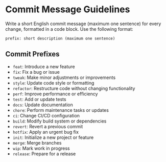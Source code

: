 # Commit Message Guidelines

Write a short English commit message (maximum one sentence) for every change, formatted in a code block. Use the following format:

`prefix: short description (maximum one sentence)`

## Commit Prefixes

- `feat`: Introduce a new feature
- `fix`: Fix a bug or issue  
- `tweak`: Make minor adjustments or improvements
- `style`: Update code style or formatting
- `refactor`: Restructure code without changing functionality
- `perf`: Improve performance or efficiency
- `test`: Add or update tests
- `docs`: Update documentation
- `chore`: Perform maintenance tasks or updates
- `ci`: Change CI/CD configuration
- `build`: Modify build system or dependencies
- `revert`: Revert a previous commit
- `hotfix`: Apply an urgent bug fix
- `init`: Initialize a new project or feature
- `merge`: Merge branches
- `wip`: Mark work in progress
- `release`: Prepare for a release
